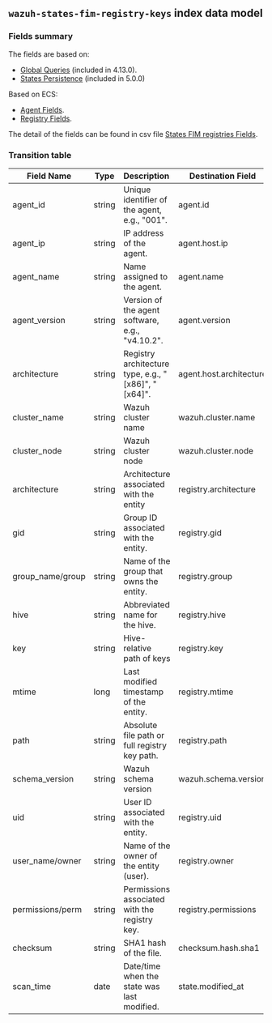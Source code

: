 ## `wazuh-states-fim-registry-keys` index data model

### Fields summary

The fields are based on:
- [Global Queries](https://github.com/wazuh/wazuh/issues/27898) (included in 4.13.0).
- [States Persistence](https://github.com/wazuh/wazuh/issues/29840#issuecomment-2914305496) (included in 5.0.0)

Based on ECS:

- [Agent Fields](https://www.elastic.co/guide/en/ecs/current/ecs-agent.html).
- [Registry Fields](https://www.elastic.co/docs/reference/ecs/ecs-registry).

The detail of the fields can be found in csv file [States FIM registries Fields](fields.csv).

### Transition table


| Field Name        | Type   | Description                                         | Destination Field         | Custom |
| ----------------- | ------ | :-------------------------------------------------- | ------------------------- | ------ |
| agent_id          | string | Unique identifier of the agent, e.g., "001".        | agent.id                  |        |
| agent_ip          | string | IP address of the agent.                            | agent.host.ip             | TRUE   |
| agent_name        | string | Name assigned to the agent.                         | agent.name                |        |
| agent_version     | string | Version of the agent software, e.g., "v4.10.2".     | agent.version             |        |
| architecture      | string | Registry architecture type, e.g., "[x86]", "[x64]". | agent.host.architecture   | TRUE   |
| cluster_name      | string | Wazuh cluster name                                  | wazuh.cluster.name        | TRUE   |
| cluster_node      | string | Wazuh cluster node                                  | wazuh.cluster.node        | TRUE   |
| architecture      | string | Architecture associated with the entity             | registry.architecture     | TRUE   |
| gid               | string | Group ID associated with the entity.                | registry.gid              | TRUE   |
| group_name/group  | string | Name of the group that owns the entity.             | registry.group            | TRUE   |
| hive              | string | Abbreviated name for the hive.                      | registry.hive             |        |
| key               | string | Hive-relative path of keys                          | registry.key              |        |
| mtime             | long   | Last modified timestamp of the entity.              | registry.mtime            | TRUE   |
| path              | string | Absolute file path or full registry key path.       | registry.path             |        |
| schema_version    | string | Wazuh schema version                                | wazuh.schema.version      | TRUE   |
| uid               | string | User ID associated with the entity.                 | registry.uid              | TRUE   |
| user_name/owner   | string | Name of the owner of the entity (user).             | registry.owner            | TRUE   |
| permissions/perm  | string | Permissions associated with the registry key.       | registry.permissions      | TRUE   |
| checksum          | string | SHA1 hash of the file.                              | checksum.hash.sha1        | TRUE   |
| scan_time         | date   | Date/time when the state was last modified.                | state.modified_at         | TRUE   |
